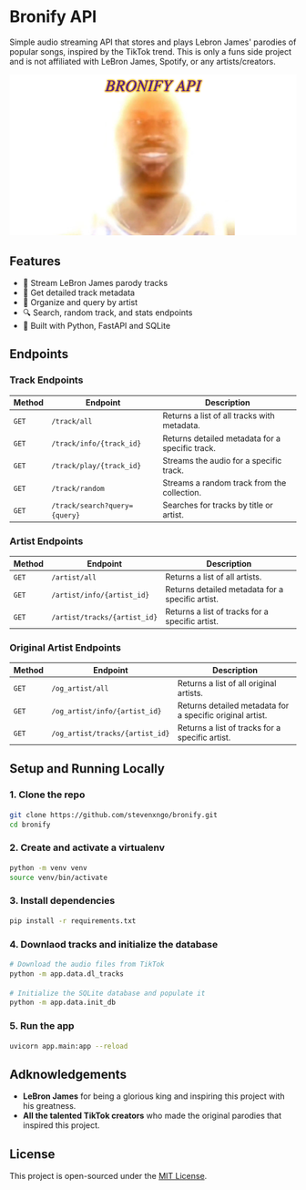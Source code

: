 # Bronify API

Simple audio streaming API that stores and plays Lebron James' parodies of popular songs, inspired by the TikTok trend. This is only a funs side project and is not affiliated with LeBron James, Spotify, or any artists/creators.

![Bronify Meme](./media/bronify.png?raw=true "Bronify Meme")

## Features

- 🎵 Stream LeBron James parody tracks
- 📄 Get detailed track metadata
- 🎤 Organize and query by artist
- 🔍 Search, random track, and stats endpoints
- 💾 Built with Python, FastAPI and SQLite

## Endpoints

### Track Endpoints

| Method | Endpoint                      | Description                                     |
|--------|-------------------------------|-------------------------------------------------|
| `GET`  | `/track/all`                  | Returns a list of all tracks with metadata.     |
| `GET`  | `/track/info/{track_id}`      | Returns detailed metadata for a specific track. |
| `GET`  | `/track/play/{track_id}`      | Streams the audio for a specific track.         |
| `GET`  | `/track/random`               | Streams a random track from the collection.     |
| `GET`  | `/track/search?query={query}` | Searches for tracks by title or artist.         |

### Artist Endpoints

| Method | Endpoint                     | Description                                      |
| ------ | ---------------------------- | ------------------------------------------------ |
| `GET`  | `/artist/all`                | Returns a list of all artists.                   |
| `GET`  | `/artist/info/{artist_id}`   | Returns detailed metadata for a specific artist. |
| `GET`  | `/artist/tracks/{artist_id}` | Returns a list of tracks for a specific artist.  |

### Original Artist Endpoints

| Method | Endpoint                        | Description                                               |
| ------ | ------------------------------- | --------------------------------------------------------- |
| `GET`  | `/og_artist/all`                | Returns a list of all original artists.                   |
| `GET`  | `/og_artist/info/{artist_id}`   | Returns detailed metadata for a specific original artist. |
| `GET`  | `/og_artist/tracks/{artist_id}` | Returns a list of tracks for a specific artist.           |

## Setup and Running Locally

### 1. Clone the repo

```bash
git clone https://github.com/stevenxngo/bronify.git
cd bronify
```

### 2. Create and activate a virtualenv

```bash
python -m venv venv
source venv/bin/activate
```

### 3. Install dependencies

```bash
pip install -r requirements.txt
```

### 4. Downlaod tracks and initialize the database

```bash
# Download the audio files from TikTok
python -m app.data.dl_tracks

# Initialize the SQLite database and populate it
python -m app.data.init_db
```

### 5. Run the app

```bash
uvicorn app.main:app --reload
```

## Adknowledgements
- **LeBron James** for being a glorious king and inspiring this project with his greatness.
- **All the talented TikTok creators** who made the original parodies that inspired this project.

## License

This project is open-sourced under the [MIT License](/LICENSE).
